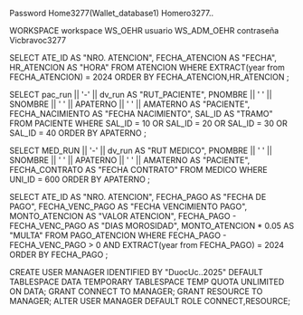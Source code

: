 Password Home3277(Wallet_database1) Homero3277..

WORKSPACE
workspace WS_OEHR
usuario WS_ADM_OEHR
contraseña Vicbravoc3277

SELECT ATE_ID AS "NRO. ATENCION",
FECHA_ATENCION AS "FECHA",
HR_ATENCION AS "HORA"
FROM ATENCION
WHERE EXTRACT(year from FECHA_ATENCION) = 2024
ORDER BY FECHA_ATENCION,HR_ATENCION
;

SELECT pac_run || '-' || dv_run AS "RUT_PACIENTE",
PNOMBRE || ' ' || SNOMBRE || ' ' || APATERNO || ' ' || AMATERNO AS "PACIENTE",
FECHA_NACIMIENTO AS "FECHA NACIMIENTO",
SAL_ID AS "TRAMO"
FROM PACIENTE
WHERE SAL_ID = 10 OR SAL_ID = 20 OR SAL_ID = 30 OR SAL_ID = 40
ORDER BY APATERNO
;

SELECT MED_RUN || '-' || dv_run AS "RUT MEDICO",
PNOMBRE || ' ' || SNOMBRE || ' ' || APATERNO || ' ' || AMATERNO AS "PACIENTE",
FECHA_CONTRATO AS "FECHA CONTRATO"
FROM MEDICO
WHERE UNI_ID = 600
ORDER BY APATERNO
;

SELECT ATE_ID AS "NRO. ATENCION",
FECHA_PAGO AS "FECHA DE PAGO",
FECHA_VENC_PAGO AS "FECHA VENCIMIENTO PAGO",
MONTO_ATENCION AS "VALOR ATENCION",
FECHA_PAGO - FECHA_VENC_PAGO AS "DIAS MOROSIDAD",
MONTO_ATENCION * 0.05 AS "MULTA" 
FROM PAGO_ATENCION
WHERE FECHA_PAGO - FECHA_VENC_PAGO > 0 AND EXTRACT(year from FECHA_PAGO) = 2024
ORDER BY FECHA_PAGO
;

CREATE USER MANAGER IDENTIFIED BY "DuocUc..2025"
DEFAULT TABLESPACE DATA
TEMPORARY TABLESPACE TEMP
QUOTA UNLIMITED ON DATA;
GRANT CONNECT TO MANAGER;
GRANT RESOURCE TO MANAGER;
ALTER USER MANAGER DEFAULT ROLE CONNECT,RESOURCE;
